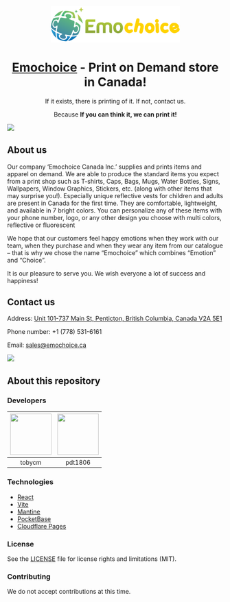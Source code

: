 <p align="center">
<img src="https://raw.githubusercontent.com/tobycm/emochoice/main/public/images/full_logo.svg"  width="300px"  /></p>
<h1 align="center"><a href="https://emochoice.ca" target="_blank">Emochoice</a> - Print on Demand store in Canada!</h1>

<p align="center">If it exists, there is printing of it. If not, contact us.</p>

<p align="center">Because <strong>If you can think it, we can print it!</strong></p>

<img src="https://pocketbase.emochoice.ca/api/files/sg2k8zp13z5s5id/fyed19zwcnk6fqw/slide_3_bNpdEjeqb2.jpg" />

## About us

Our company ‘Emochoice Canada Inc.’ supplies and prints items and apparel on demand. We are able to produce the standard items you expect from a print shop such as T-shirts, Caps, Bags, Mugs, Water Bottles, Signs, Wallpapers, Window Graphics, Stickers, etc. (along with other items that may surprise you!). Especially unique reflective vests for children and adults are present in Canada for the first time. They are comfortable, lightweight, and available in 7 bright colors. You can personalize any of these items with your phone number, logo, or any other design you choose with multi colors, reflective or fluorescent

We hope that our customers feel happy emotions when they work with our team, when they purchase and when they wear any item from our catalogue – that is why we chose the name “Emochoice” which combines “Emotion” and “Choice”.

It is our pleasure to serve you. We wish everyone a lot of success and happiness!

## Contact us

Address: [Unit 101-737 Main St, Penticton, British Columbia, Canada V2A 5E1](https://maps.app.goo.gl/XMkwggAQtaGKr6Jp9)

Phone number: +1 (778) 531-6161

Email: sales@emochoice.ca

<img src="https://pocketbase.emochoice.ca/api/files/sg2k8zp13z5s5id/fyed19zwcnk6fqw/slide_2_yvymmlPhvT.jpg" />

## About this repository

### Developers

| <a href="https://github.com/tobycm" target="_blank"> <img src="https://avatars.githubusercontent.com/u/62174797?v=4" alt="" width="96px" height="96px"> </a> | <a href="https://github.com/pdt1806" target="_blank"> <img src="https://avatars.githubusercontent.com/u/78996937?v=4" alt="" width="96px" height="96px"> </a> |
| :----------------------------------------------------------------------------------------------------------------------------------------------------------: | :-----------------------------------------------------------------------------------------------------------------------------------------------------------: |
|                                                                            tobycm                                                                            |                                                                            pdt1806                                                                            |

### Technologies

- [React](https://reactjs.org/)
- [Vite](https://vitejs.dev/)
- [Mantine](https://mantine.dev/)
- [PocketBase](https://pocketbase.io/)
- [Cloudflare Pages](https://pages.cloudflare.com/)

### License

See the [LICENSE](https://github.com/tobycm/emochoice/blob/main/LICENSE) file for license rights and limitations (MIT).

### Contributing

We do not accept contributions at this time.
